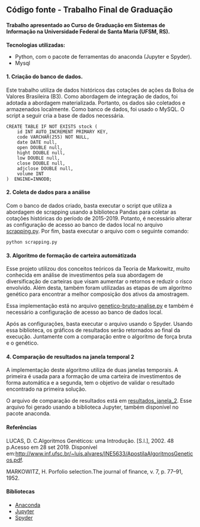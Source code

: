 
## Código fonte - Trabalho Final de Graduação
#### Trabalho apresentado ao Curso de Graduação em Sistemas de Informação na Universidade Federal de Santa Maria (UFSM, RS).

**Tecnologias utilizadas:**
* Python, com o pacote de ferramentas do anaconda (Jupyter e Spyder).
* Mysql


#### 1. Criação do banco de dados.
Este trabalho utiliza de dados históricos das cotações de ações da Bolsa de Valores Brasileira (B3). Como abordagem de integração de dados, foi adotada a abordagem materializada. Portanto, os dados são coletados e armazenados localmente. Como banco de dados, foi usado o MySQL. O script a seguir cria a base de dados necessária. 

```mysql
CREATE TABLE IF NOT EXISTS stock (
    id INT AUTO_INCREMENT PRIMARY KEY,
    code VARCHAR(255) NOT NULL,
    date DATE null, 
    open DOUBLE null,
    hight DOUBLE null,
    low DOUBLE null,
    close DOUBLE null,
    adjclose DOUBLE null,
    volume INT
)  ENGINE=INNODB;

```

#### 2. Coleta de dados para a análise
Com o banco de dados criado, basta executar o script que utiliza a abordagem de scrapping usando a biblioteca Pandas para coletar as cotações históricas do período de 2015-2019. Potanto, é necessário alterar as configuração de acesso ao banco de dados local no arquivo [scrapping.py](./scrapping.py). Por fim, basta executar o arquivo com o seguinte comando:

```shell
python scrapping.py
```

#### 3. Algoritmo de formação de carteira automátizada
Esse projeto utilizou dos conceitos teóricos da Teoria de Markowitz, muito conhecida em análise de investimentos pela sua abordagem de diversificação de carteiras que visam aumentar o retornos e reduzir o risco envolvido. Além desta, também foram utilizadas as etapas de um algoritmo genético para encontrar a melhor composição dos ativos da amostragem. 

Essa implementação está no arquivo [genetico-bruto-analise.py](./genetico-bruto-analise.py) e também é necessário a configuração de acesso ao banco de dados local.

Após as configurações, basta executar o arquivo usando o Spyder. Usando essa biblioteca, os gráficos de resultados serão retornados ao final da execução. Juntamente com a comparação entre o algoritmo de força bruta e o genético.


#### 4. Comparação de resultados na janela temporal 2
A implementação deste algoritmo utiliza de duas janelas temporais. A primeira é usada para a formação de uma carteira de investimentos de forma automática e a segunda, tem o objetivo de validar o resultado encontrado na primeira solução.

O arquivo de comparação de resultados está em [resultados_janela_2](./resultados_janela_2). Esse arquivo foi gerado usando a biblioteca Jupyter, também disponível no pacote anaconda.

#### Referências

LUCAS,  D.  C.Algoritmos  Genéticos:   uma  Introdução.  [S.l.],  2002.  48  p.Acesso em 28 set 2019. Disponível em:<http://www.inf.ufsc.br/~luis.alvares/INE5633/ApostilaAlgoritmosGeneticos.pdf>.

MARKOWITZ, H. Porfolio selection.The journal of finance, v. 7, p. 77–91, 1952.

#### Bibliotecas

* [Anaconda](https://www.anaconda.com/distribution/)
* [Jupyter](https://jupyter.org/)
* [Spyder](https://www.spyder-ide.org/)